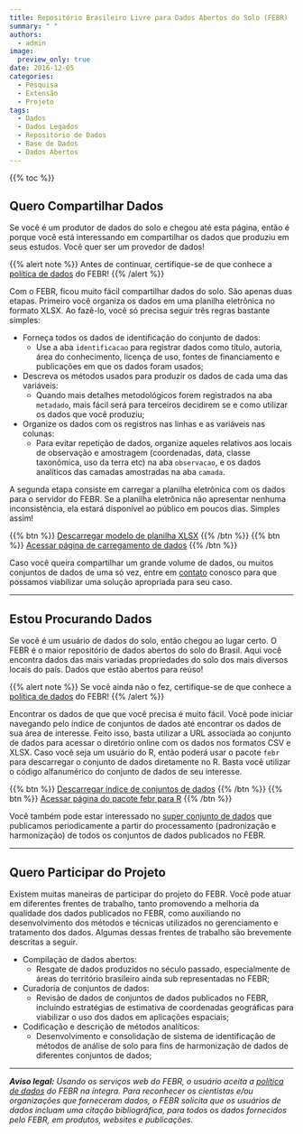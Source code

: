 ```yaml
---
title: Repositório Brasileiro Livre para Dados Abertos do Solo (FEBR)
summary: " "
authors:
  - admin
image:
  preview_only: true
date: 2016-12-05
categories:
  - Pesquisa
  - Extensão
  - Projeto
tags:
  - Dados
  - Dados Legados
  - Repositório de Dados
  - Base de Dados
  - Dados Abertos
---
```


{{% toc %}}

## Quero Compartilhar Dados

Se você é um produtor de dados do solo e chegou até esta página, então é porque você está interessando em compartilhar os dados que produziu em seus estudos. Você quer ser um provedor de dados!

{{% alert note %}}
  Antes de continuar, certifique-se de que conhece a [política de dados](https://docs.google.com/document/d/11c0HzGdT51xPEc6V7WLqTaOjX6AAfsZC9O9uMxTcmW0) do FEBR!
{{% /alert %}}

Com o FEBR, ficou muito fácil compartilhar dados do solo. São apenas duas etapas. Primeiro você organiza os dados em uma planilha eletrônica no formato XLSX. Ao fazê-lo, você só precisa seguir três regras bastante simples:

* Forneça todos os dados de identificação do conjunto de dados:
  + Use a aba `identificacao` para registrar dados como título, autoria, área do conhecimento, licença de uso, 
    fontes de financiamento e publicações em que os dados foram usados;
* Descreva os métodos usados para produzir os dados de cada uma das variáveis:
  + Quando mais detalhes metodológicos forem registrados na aba `metadado`, mais fácil será para terceiros
    decidirem se e como utilizar os dados que você produziu;
* Organize os dados com os registros nas linhas e as variáveis nas colunas:
  + Para evitar repetição de dados, organize aqueles relativos aos locais de observação e amostragem
    (coordenadas, data, classe taxonômica, uso da terra etc) na aba `observacao`, e os dados analíticos das
    camadas amostradas na aba `camada`.

A segunda etapa consiste em carregar a planilha eletrônica com os dados para o servidor do FEBR. Se a planilha eletrônica não apresentar nenhuma inconsistência, ela estará disponível ao público em poucos dias. Simples assim!

{{% btn %}}
  [Descarregar modelo de planilha XLSX](https://docs.google.com/spreadsheets/d/1rXIiT1zSYhFegSdAvE0yJX16q-bvXVNpYIYdd5YgjhI)
{{% /btn %}}
{{% btn %}}
  [Acessar página de carregamento de dados](https://cloud.utfpr.edu.br/index.php/s/Eh0FQpm9YfHYfLX)
{{% /btn %}}

Caso você queira compartilhar um grande volume de dados, ou muitos conjuntos de dados de uma só vez, entre em [contato](../../#contact) conosco para que possamos viabilizar uma solução apropriada para seu caso.

<hr> 

## Estou Procurando Dados

Se você é um usuário de dados do solo, então chegou ao lugar certo. O FEBR é o maior repositório de dados abertos do solo do Brasil. Aqui você encontra dados das mais variadas propriedades do solo dos mais diversos locais do país. Dados que estão abertos para reúso!

{{% alert note %}}
Se você ainda não o fez, certifique-se de que conhece a [política de dados](https://docs.google.com/document/d/11c0HzGdT51xPEc6V7WLqTaOjX6AAfsZC9O9uMxTcmW0) do FEBR!
{{% /alert %}}

Encontrar os dados de que que você precisa é muito fácil. Você pode iniciar navegando pelo índice de conjuntos de dados até encontrar os dados de sua área de interesse. Feito isso, basta utilizar a URL associada ao conjunto de dados para acessar o diretório online com os dados nos formatos CSV e XLSX. Caso você seja um usuário do R, então poderá usar o pacote `febr` para descarregar o conjunto de dados diretamente no R. Basta você utilizar o código alfanumérico do conjunto de dados de seu interesse.

{{% btn %}}
  [Descarregar índice de conjuntos de dados](https://cloud.utfpr.edu.br/index.php/s/JDcb8XBvkpQeyXm)
{{% /btn %}}
{{% btn %}}
  [Acessar página do pacote febr para R](https://cran.r-project.org/web/packages/febr/index.html)
{{% /btn %}}

Você também pode estar interessado no [super conjunto de dados](https://cloud.utfpr.edu.br/index.php/s/nEXaoXIE0nZ1AqG) que publicamos periodicamente a partir do processamento (padronização e harmonização) de todos os conjuntos de dados publicados no FEBR.

<hr> 

## Quero Participar do Projeto

Existem muitas maneiras de participar do projeto do FEBR. Você pode atuar em diferentes frentes de trabalho, tanto promovendo a melhoria da qualidade dos dados publicados no FEBR, como auxiliando no desenvolvimento dos métodos e técnicas utilizados no gerenciamento e tratamento dos dados. Algumas dessas frentes de trabalho são brevemente descritas a seguir.

* Compilação de dados abertos:
  + Resgate de dados produzidos no século passado, especialmente de áreas do território brasileiro ainda
    sub representadas no FEBR;
* Curadoria de conjuntos de dados:
  + Revisão de dados de conjuntos de dados publicados no FEBR, incluindo estratégias de estimativa de
    coordenadas geográficas para viabilizar o uso dos dados em aplicações espaciais;
* Codificação e descrição de métodos analíticos:
  + Desenvolvimento e consolidação de sistema de identificação de métodos de análise de solo para fins de
    harmonização de dados de diferentes conjuntos de dados;

<hr> 

___Aviso legal:___ _Usando os serviços web do FEBR, o usuário aceita a [política de dados](https://docs.google.com/document/d/11c0HzGdT51xPEc6V7WLqTaOjX6AAfsZC9O9uMxTcmW0) do FEBR na íntegra. Para reconhecer os cientistas e/ou organizações que forneceram dados, o FEBR solicita que os usuários de dados incluam uma citação bibliográfica, para todos os dados fornecidos pelo FEBR, em produtos, websites e publicações._
